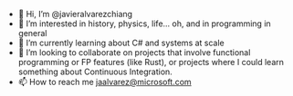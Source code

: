 - 👋 Hi, I’m @javieralvarezchiang
- 👀 I’m interested in history, physics, life... oh, and in programming in general
- 🌱 I’m currently learning about C# and systems at scale
- 💞️ I’m looking to collaborate on projects that involve functional programming or FP features (like Rust), or projects where I could learn something about Continuous Integration.
- 📫 How to reach me jaalvarez@microsoft.com

<!---
javieralvarezchiang/javieralvarezchiang is a ✨ special ✨ repository because its `README.md` (this file) appears on your GitHub profile.
You can click the Preview link to take a look at your changes.
--->
